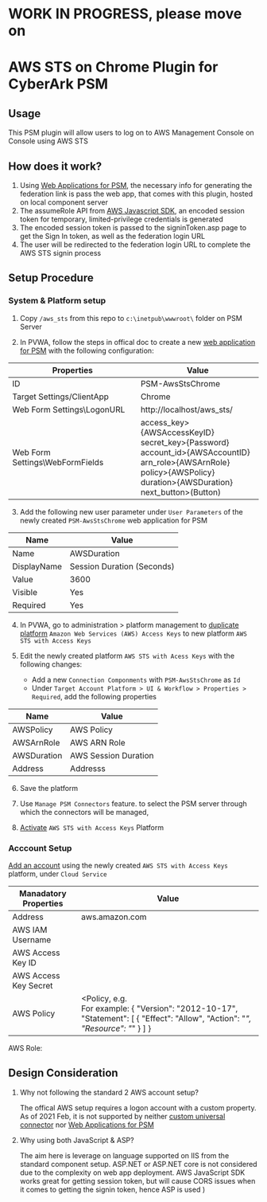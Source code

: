 # WORK IN PROGRESS, please move on

# AWS STS on Chrome Plugin for CyberArk PSM

## Usage
This PSM plugin will allow users to log on to AWS Management Console on Console using AWS STS

## How does it work?

1. Using [Web Applications for PSM](https://docs.cyberark.com/Product-Doc/OnlineHelp/PAS/Latest/en/Content/PASIMP/psm_WebApplication.htm?tocpath=Developer%7CCreate%20extensions%7CPSM%20Connectors%7C_____2), the necessary info for generating the federation link is pass the web app, that comes with this plugin, hosted on local component server
2. The assumeRole API from [AWS Javascript SDK](https://docs.aws.amazon.com/AWSJavaScriptSDK/latest/AWS/STS.html#assumeRole-property), an encoded session token for temporary, limited-privilege credentials is generated
3. The encoded session token is passed to the signinToken.asp page to get the Sign In token, as well as the federation login URL
4. The user will be redirected to the federation login URL to complete the AWS STS signin process


## Setup Procedure

### System & Platform setup
1. Copy `/aws_sts` from this repo to `c:\inetpub\wwwroot\` folder on PSM Server

2. In PVWA, follow the steps in offical doc to create a new [web application for PSM](https://docs.cyberark.com/Product-Doc/OnlineHelp/PAS/Latest/en/Content/PASIMP/psm_WebApplication.htm?tocpath=Developer%7CCreate%20extensions%7CPSM%20Connectors%7C_____2#Configuration) with the following configuration:

Properties|Value
----------|-----
ID| PSM-AwsStsChrome
Target Settings/ClientApp|Chrome 
Web Form Settings\LogonURL|http://localhost/aws_sts/
Web Form Settings\WebFormFields|access_key>{AWSAccessKeyID}</br>secret_key>{Password}</br>account_id>{AWSAccountID}</br>arn_role>{AWSArnRole}</br>policy>{AWSPolicy}</br>duration>{AWSDuration}</br>next_button>(Button)

3. Add the following new user parameter under `User Parameters` of the newly created `PSM-AwsStsChrome` web application for PSM

Name|Value
----|-----
Name|AWSDuration
DisplayName|Session Duration (Seconds)
Value|3600
Visible|Yes
Required|Yes

4. In PVWA, go to administration > platform management to [duplicate platform](https://docs.cyberark.com/Product-Doc/OnlineHelp/PrivCloud/Latest/en/Content/PASIMP/manage-platforms.htm) `Amazon Web Services (AWS) Access Keys` to new platform `AWS STS with Access Keys`

5. Edit the newly created platform `AWS STS with Acess Keys` with the following changes:
   - Add a new `Connection Componments` with `PSM-AwsStsChrome` as `Id`
   - Under `Target Account Platform > UI & Workflow > Properties > Required`, add the following properties

Name|Value
----|-----
AWSPolicy|AWS Policy
AWSArnRole|AWS ARN Role
AWSDuration|AWS Session Duration
Address|Addresss

6. Save the platform

7.  Use `Manage PSM Connectors` feature. to select the PSM server through which the connectors will be managed, 

8. [Activate](https://docs.cyberark.com/Product-Doc/OnlineHelp/PAS/Latest/en/Content/PASIMP/Activating-and-Deactivating-Platforms.htm) `AWS STS with Access Keys` Platform

### Acccount Setup

[Add an account](https://docs.cyberark.com/Product-Doc/OnlineHelp/PAS/Latest/en/Content/NewUI/NewUI-Add-an-account-in-PVWA.htm) using the newly created `AWS STS with Access Keys` platform, under `Cloud Service` 

Manadatory Properties|Value
---------------------|----
Address|aws.amazon.com
AWS IAM Username| <AWS acccount IAM Username of the access key with AssumeRole permission >
AWS Access Key ID | <AWS acccount access key with AssumeRole permission>
AWS Access Key Secret | <AWS acccount secret key with AssumeRole permission>
AWS Policy| <Policy, e.g. <Your secret key with AssumeRole permission><br/>For example: { "Version": "2012-10-17", "Statement": [ { "Effect": "Allow", "Action": "*", "Resource": "*" } ] }
AWS Role: <the IAM role> 

   

## Design Consideration
1. Why not following the standard 2 AWS account setup?

   The offical AWS setup requires a logon account with a custom property.    
   As of 2021 Feb, it is not supported by neither [custom universal connector](https://docs.cyberark.com/Product-Doc/OnlineHelp/PAS/Latest/en/Content/PASIMP/psm_Develop_universal_connector.htm?TocPath=Developer%7CCreate%20extensions%7CPSM%20Connectors%7C_____1) nor  [Web Applications for PSM](https://docs.cyberark.com/Product-Doc/OnlineHelp/PAS/Latest/en/Content/PASIMP/psm_WebApplication.htm?tocpath=Developer%7CCreate%20extensions%7CPSM%20Connectors%7C_____2)

2. Why using both JavaScript & ASP?

   The aim here is leverage on language supported on IIS from the standard component setup.
   ASP.NET or ASP.NET core is not considered due to the complexity on web app deployment.
   AWS JavaScript SDK works great for getting session token, but will cause CORS issues when it comes to getting the signin token, hence ASP is used 
)
